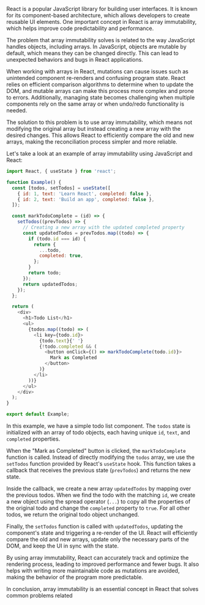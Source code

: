 React is a popular JavaScript library for building user interfaces. It is known for its component-based architecture, which allows developers to create reusable UI elements. One important concept in React is array immutability, which helps improve code predictability and performance.

The problem that array immutability solves is related to the way JavaScript handles objects, including arrays. In JavaScript, objects are mutable by default, which means they can be changed directly. This can lead to unexpected behaviors and bugs in React applications.

When working with arrays in React, mutations can cause issues such as unintended component re-renders and confusing program state. React relies on efficient comparison algorithms to determine when to update the DOM, and mutable arrays can make this process more complex and prone to errors. Additionally, managing state becomes challenging when multiple components rely on the same array or when undo/redo functionality is needed.

The solution to this problem is to use array immutability, which means not modifying the original array but instead creating a new array with the desired changes. This allows React to efficiently compare the old and new arrays, making the reconciliation process simpler and more reliable.

Let's take a look at an example of array immutability using JavaScript and React:

```javascript
import React, { useState } from 'react';

function Example() {
  const [todos, setTodos] = useState([
    { id: 1, text: 'Learn React', completed: false },
    { id: 2, text: 'Build an app', completed: false },
  ]);

  const markTodoComplete = (id) => {
    setTodos((prevTodos) => {
      // Creating a new array with the updated completed property
      const updatedTodos = prevTodos.map((todo) => {
        if (todo.id === id) {
          return {
            ...todo,
            completed: true,
          };
        }
        return todo;
      });
      return updatedTodos;
    });
  };

  return (
    <div>
      <h1>Todo List</h1>
      <ul>
        {todos.map((todo) => (
          <li key={todo.id}>
            {todo.text}{' '}
            {!todo.completed && (
              <button onClick={() => markTodoComplete(todo.id)}>
                Mark as Completed
              </button>
            )}
          </li>
        ))}
      </ul>
    </div>
  );
}

export default Example;
```

In this example, we have a simple todo list component. The `todos` state is initialized with an array of todo objects, each having unique `id`, `text`, and `completed` properties.

When the "Mark as Completed" button is clicked, the `markTodoComplete` function is called. Instead of directly modifying the `todos` array, we use the `setTodos` function provided by React's `useState` hook. This function takes a callback that receives the previous state (`prevTodos`) and returns the new state.

Inside the callback, we create a new array `updatedTodos` by mapping over the previous todos. When we find the todo with the matching `id`, we create a new object using the spread operator (`...`) to copy all the properties of the original todo and change the `completed` property to `true`. For all other todos, we return the original todo object unchanged.

Finally, the `setTodos` function is called with `updatedTodos`, updating the component's state and triggering a re-render of the UI. React will efficiently compare the old and new arrays, update only the necessary parts of the DOM, and keep the UI in sync with the state.

By using array immutability, React can accurately track and optimize the rendering process, leading to improved performance and fewer bugs. It also helps with writing more maintainable code as mutations are avoided, making the behavior of the program more predictable.

In conclusion, array immutability is an essential concept in React that solves common problems related
